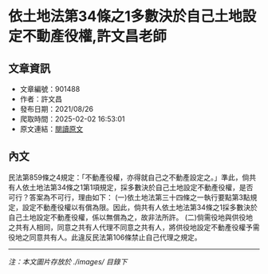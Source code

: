 # 依土地法第34條之1多數決於自己土地設定不動產役權,許文昌老師

## 文章資訊
- 文章編號：901488
- 作者：許文昌
- 發布日期：2021/08/26
- 爬取時間：2025-02-02 16:53:01
- 原文連結：[閱讀原文](https://real-estate.get.com.tw/Columns/detail.aspx?no=901488)

## 內文
民法第859條之4規定：「不動產役權，亦得就自己之不動產設定之。」準此，倘共有人依土地法第34條之1第1項規定，採多數決於自己土地設定不動產役權，是否可行？答案為不可行，理由如下：
(一)依土地法第三十四條之一執行要點第3點規定，設定不動產役權以有償為限。因此，倘共有人依土地法第34條之1採多數決於自己土地設定不動產役權，係以無償為之，故非法所許。
(二)倘需役地與供役地之共有人相同，同意之共有人代理不同意之共有人，將供役地設定不動產役權予需役地之同意共有人。此違反民法第106條禁止自己代理之規定。

---
*注：本文圖片存放於 ./images/ 目錄下*
